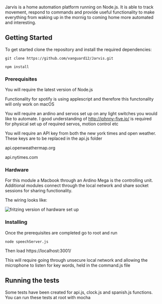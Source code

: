 
Jarvis is a home automation platform running on Node.js. It is able to track movement, respond to commands and provide useful functionality to make everything from waking up in the mornig to coming home more automated and interesting.


## Getting Started


To get started clone the repository and install the required dependencies:

```
git clone https://github.com/vanguard12/Jarvis.git

npm install

```

### Prerequisites

You will require the latest version of Node.js

Functionality for spotify is using applescript and therefore this functonality will only work on macOS

You will require an ardino and servos set up on any light switches you would like to automate. I good understanding of http://johnny-five.io/ is required for physical set up of required servos, motion control etc

You will require an API key from both the new york times and open weather. These keys are to be replaced in the api.js folder

api.openweathermap.org

api.nytimes.com

### Hardware

For this module a Macbook through an Ardino Mega is the controlling unit. Additional modules connect through the local network and share socket sessions for sharing functionality. 

The wiring looks like:

![fritzing version of hardware set up](http://url/to/img.pnghttps://github.com/vanguard12/Jarvis/blob/master/public/images/jarvis_hardware.jpg)

### Installing

Once the prerequisites are completed go to root and run 

```
node speechServer.js
```

Then load https://localhost:3001/

This will require going through unsecure local network and allowing the microphone to listen for key words, held in the command.js file

## Running the tests

Some tests have been created for api.js, clock.js and spanish.js functions. You can run these tests at root with mocha


